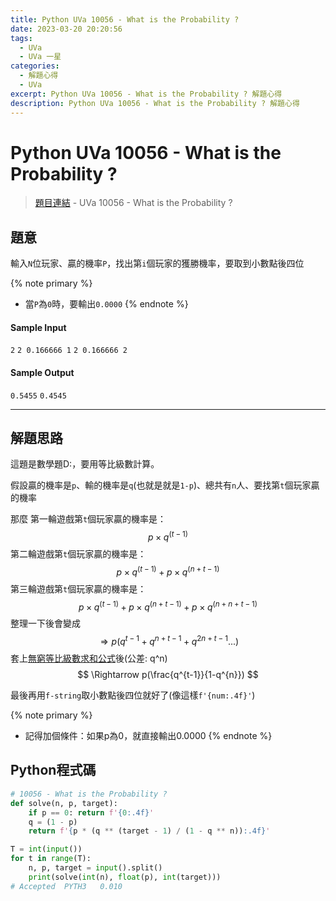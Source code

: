 ```yaml
---
title: Python UVa 10056 - What is the Probability ?
date: 2023-03-20 20:20:56
tags:
  - UVa
  - UVa 一星
categories:
  - 解題心得
  - UVa
excerpt: Python UVa 10056 - What is the Probability ? 解題心得
description: Python UVa 10056 - What is the Probability ? 解題心得
---
```

# Python UVa 10056 - What is the Probability ?

>[題目連結](https://onlinejudge.org/index.php?option=onlinejudge&Itemid=8&category=12&page=show_problem&problem=997) - UVa 10056 - What is the Probability ?



## 題意
輸入`N`位玩家、贏的機率`P`，找出第`i`個玩家的獲勝機率，要取到小數點後四位

{% note primary %}
 - 當`P`為`0`時，要輸出`0.0000`
{% endnote %}

#### Sample Input 
`2`
`2 0.166666 1`
`2 0.166666 2`

#### Sample Output 
`0.5455`
`0.4545`

---
## 解題思路
這題是數學題D:，要用等比級數計算。

假設贏的機率是`p`、輸的機率是`q`(也就是就是`1-p`)、總共有`n`人、要找第`t`個玩家贏的機率

那麼
第一輪遊戲第`t`個玩家贏的機率是： $$ p \times q^{(t - 1)} $$
第二輪遊戲第`t`個玩家贏的機率是： $$ p \times q^{(t - 1)} + p \times q^{(n + t - 1)} $$
第三輪遊戲第`t`個玩家贏的機率是： $$ p \times q^{(t - 1)} + p \times q^{(n + t - 1)} + p \times q^{(n + n + t - 1)} $$
整理一下後會變成 $$ \Rightarrow p(q^{t-1}+q^{n+t-1}+q^{2n+t-1}...) $$
套上[無窮等比級數求和公式](https://jimmyyao0203.pixnet.net/blog/post/68413370)後(公差: q^n) $$ \Rightarrow p(\frac{q^{t-1}}{1-q^{n}}) $$

最後再用`f-string`取小數點後四位就好了(像這樣`f'{num:.4f}'`)

{% note primary %}
 - 記得加個條件：如果p為0，就直接輸出0.0000
{% endnote %}

## Python程式碼
```python
# 10056 - What is the Probability ?
def solve(n, p, target):
    if p == 0: return f'{0:.4f}'
    q = (1 - p)
    return f'{p * (q ** (target - 1) / (1 - q ** n)):.4f}'

T = int(input())
for t in range(T):
    n, p, target = input().split()
    print(solve(int(n), float(p), int(target)))
# Accepted	PYTH3	0.010
```